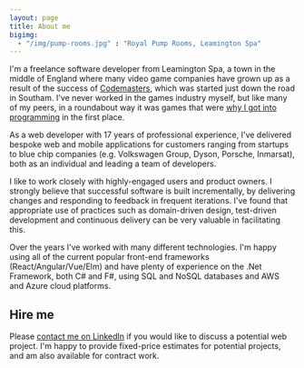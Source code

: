 ```yaml
---
layout: page
title: About me
bigimg:
  - "/img/pump-rooms.jpg" : "Royal Pump Rooms, Leamington Spa"
---
```

 
I'm a freelance software developer from Leamington Spa, a town in the middle of England where many video game companies have grown up as a result of the success of [Codemasters](https://en.wikipedia.org/wiki/Codemasters), which was started just down the road in Southam. I've never worked in the games industry myself, but like many of my peers, in a roundabout way it was games that were [why I got into programming](/2018-03-24-why-i-got-into-programming/) in the first place.
 
As a web developer with 17 years of professional experience, I've delivered bespoke web and mobile applications for customers ranging from startups to blue chip companies (e.g. Volkswagen Group, Dyson, Porsche, Inmarsat), both as an individual and leading a team of developers.

I like to work closely with highly-engaged users and product owners. I strongly believe that successful software is built incrementally, by delivering changes and responding to feedback in frequent iterations. I've found that appropriate use of practices such as domain-driven design, test-driven development and continuous delivery can be very valuable in facilitating this. 

Over the years I've worked with many different technologies. I'm happy using all of the current popular front-end frameworks (React/Angular/Vue/Elm) and have plenty of experience on the .Net Framework, both C# and F#, using SQL and NoSQL databases and AWS and Azure cloud platforms. 

## Hire me

Please [contact me on LinkedIn](https://www.linkedin.com/in/morcs/) if you would like to discuss a potential web project. I'm happy to provide fixed-price estimates for potential projects, and am also available for contract work.
